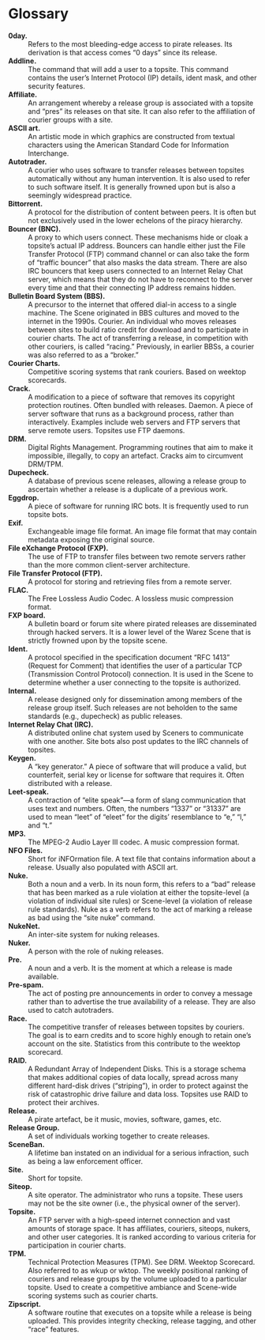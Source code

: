 # Glossary

<dl>
<dt><b>0day.</b><dt><dd>Refers to the most bleeding-edge access to pirate releases. Its derivation is that access comes “0 days” since its release.</dd>
<dt><b>Addline.</b><dt><dd>The command that will add a user to a topsite. This command contains the user’s Internet Protocol (IP) details, ident mask, and other security features.</dd>
<dt><b>Affiliate.</b><dt><dd>An arrangement whereby a release group is associated with a topsite and “pres” its releases on that site. It can also refer to the affiliation of courier groups with a site.</dd>
<dt><b>ASCII art.</b><dt><dd>An artistic mode in which graphics are constructed from textual characters using the American Standard Code for Information Interchange.</dd>
<dt><b>Autotrader.</b><dt><dd>A courier who uses software to transfer releases between topsites automatically without any human intervention. It is also used to refer to such software itself. It is generally frowned upon but is also a seemingly widespread practice.</dd>
<dt><b>Bittorrent.</b><dt><dd>A protocol for the distribution of content between peers. It is often but not exclusively used in the lower echelons of the piracy hierarchy.</dd>
<dt><b>Bouncer (BNC).</b><dt><dd>A proxy to which users connect. These mechanisms hide or cloak a topsite’s actual IP address. Bouncers can handle either just the File Transfer Protocol (FTP) command channel or can also take the form of “traffic bouncer” that also masks the data stream. There are also IRC bouncers that keep users connected to an Internet Relay Chat server, which means that they do not have to reconnect to the server every time and that their connecting IP address remains hidden.</dd>
<dt><b>Bulletin Board System (BBS).</b><dt><dd>A precursor to the internet that offered dial-in access to a single machine. The Scene originated in BBS cultures and moved to the internet in the 1990s. Courier. An individual who moves releases between sites to build ratio credit for download and to participate in courier charts. The act of transferring a release, in competition with other couriers, is called “racing.” Previously, in earlier BBSs, a courier was also referred to as a “broker.”</dd>
<dt><b>Courier Charts.</b><dt><dd>Competitive scoring systems that rank couriers. Based on weektop scorecards.</dd>
<dt><b>Crack.</b><dt><dd>A modification to a piece of software that removes its copyright protection routines. Often bundled with releases. Daemon. A piece of server software that runs as a background process, rather than interactively. Examples include web servers and FTP servers that serve remote users. Topsites use FTP daemons.</dd>
<dt><b>DRM.</b><dt><dd>Digital Rights Management. Programming routines that aim to make it impossible, illegally, to copy an artefact. Cracks aim to circumvent DRM/TPM.</dd>
<dt><b>Dupecheck.</b><dt><dd>A database of previous scene releases, allowing a release group to ascertain whether a release is a duplicate of a previous work.</dd>
<dt><b>Eggdrop.</b><dt><dd>A piece of software for running IRC bots. It is frequently used to run topsite bots.</dd>
<dt><b>Exif.</b><dt><dd>Exchangeable image file format. An image file format that may contain metadata exposing the original source.</dd>
<dt><b>File eXchange Protocol (FXP).</b><dt><dd>The use of FTP to transfer files between two remote servers rather than the more common client-server architecture.</dd>
<dt><b>File Transfer Protocol (FTP).</b><dt><dd>A protocol for storing and retrieving files from a remote server.</dd>
<dt><b>FLAC.</b><dt><dd>The Free Lossless Audio Codec. A lossless music compression format.</dd>
<dt><b>FXP board.</b><dt><dd>A bulletin board or forum site where pirated releases are disseminated through hacked servers. It is a lower level of the Warez Scene that is strictly frowned upon by the topsite scene.</dd>
<dt><b>Ident.</b><dt><dd>A protocol specified in the specification document “RFC 1413” (Request for Comment) that identifies the user of a particular TCP (Transmission Control Protocol) connection. It is used in the Scene to determine whether a user connecting to the topsite is authorized.</dd>
<dt><b>Internal.</b><dt><dd>A release designed only for dissemination among members of the release group itself. Such releases are not beholden to the same standards (e.g., dupecheck) as public releases.</dd>
<dt><b>Internet Relay Chat (IRC).</b><dt><dd>A distributed online chat system used by Sceners to communicate with one another. Site bots also post updates to the IRC channels of topsites.</dd>
<dt><b>Keygen.</b><dt><dd>A “key generator.” A piece of software that will produce a valid, but counterfeit, serial key or license for software that requires it. Often distributed with a release.</dd>
<dt><b>Leet-speak.</b><dt><dd>A contraction of “elite speak”—a form of slang communication that uses text and numbers. Often, the numbers “1337” or “31337” are used to mean “leet” of “eleet” for the digits’ resemblance to “e,” “l,” and “t.”</dd>
<dt><b>MP3.</b><dt><dd>The MPEG-2 Audio Layer III codec. A music compression format.</dd>
<dt><b>NFO Files.</b><dt><dd>Short for iNFOrmation file. A text file that contains information about a release. Usually also populated with ASCII art.</dd>
<dt><b>Nuke.</b><dt><dd>Both a noun and a verb. In its noun form, this refers to a “bad” release that has been marked as a rule violation at either the topsite-level (a violation of individual site rules) or Scene-level (a violation of release rule standards). Nuke as a verb refers to the act of marking a release as bad using the “site nuke” command.</dd>
<dt><b>NukeNet.</b><dt><dd>An inter-site system for nuking releases.</dd>
<dt><b>Nuker.</b><dt><dd>A person with the role of nuking releases.</dd>
<dt><b>Pre.</b><dt><dd>A noun and a verb. It is the moment at which a release is made available.</dd>
<dt><b>Pre-spam.</b><dt><dd>The act of posting pre announcements in order to convey a message rather than to advertise the true availability of a release. They are also used to catch autotraders.</dd>
<dt><b>Race.</b><dt><dd>The competitive transfer of releases between topsites by couriers. The goal is to earn credits and to score highly enough to retain one’s account on the site. Statistics from this contribute to the weektop scorecard.</dd>
<dt><b>RAID.</b><dt><dd>A Redundant Array of Independent Disks. This is a storage schema that makes additional copies of data locally, spread across many different hard-disk drives (“striping”), in order to protect against the risk of catastrophic drive failure and data loss. Topsites use RAID to protect their archives.</dd>
<dt><b>Release.</b><dt><dd>A pirate artefact, be it music, movies, software, games, etc.</dd>
<dt><b>Release Group.</b><dt><dd>A set of individuals working together to create releases.</dd>
<dt><b>SceneBan.</b><dt><dd>A lifetime ban instated on an individual for a serious infraction, such as being a law enforcement officer.</dd>
<dt><b>Site.</b><dt><dd>Short for topsite.</dd>
<dt><b>Siteop.</b><dt><dd>A site operator. The administrator who runs a topsite. These users may not be the site owner (i.e., the physical owner of the server).</dd>
<dt><b>Topsite.</b><dt><dd>An FTP server with a high-speed internet connection and vast amounts of storage space. It has affiliates, couriers, siteops, nukers, and other user categories. It is ranked according to various criteria for participation in courier charts.</dd>
<dt><b>TPM.</b><dt><dd>Technical Protection Measures (TPM). See DRM. Weektop Scorecard. Also referred to as wkup or wktop. The weekly positional ranking of couriers and release groups by the volume uploaded to a particular topsite. Used to create a competitive ambiance and Scene-wide scoring systems such as courier charts.</dd>
<dt><b>Zipscript.</b><dt><dd>A software routine that executes on a topsite while a release is being uploaded. This provides integrity checking, release tagging, and other “race” features.</dd>
</dl>
